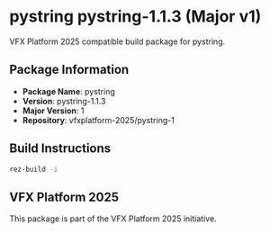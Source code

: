 # pystring pystring-1.1.3 (Major v1)

VFX Platform 2025 compatible build package for pystring.

## Package Information

- **Package Name**: pystring
- **Version**: pystring-1.1.3
- **Major Version**: 1
- **Repository**: vfxplatform-2025/pystring-1

## Build Instructions

```bash
rez-build -i
```

## VFX Platform 2025

This package is part of the VFX Platform 2025 initiative.
